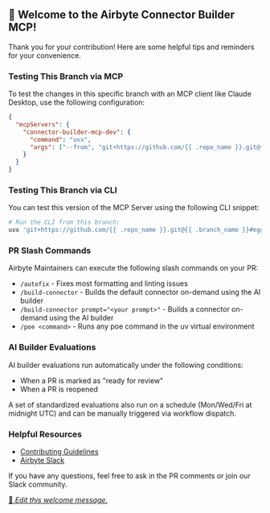 ## 👋 Welcome to the Airbyte Connector Builder MCP!

Thank you for your contribution! Here are some helpful tips and reminders for your convenience.

### Testing This Branch via MCP

To test the changes in this specific branch with an MCP client like Claude Desktop, use the following configuration:

```json
{
  "mcpServers": {
    "connector-builder-mcp-dev": {
      "command": "uvx",
      "args": ["--from", "git+https://github.com/{{ .repo_name }}.git@{{ .branch_name }}", "connector-builder-mcp"]
    }
  }
}
```

### Testing This Branch via CLI

You can test this version of the MCP Server using the following CLI snippet:

```bash
# Run the CLI from this branch:
uvx 'git+https://github.com/{{ .repo_name }}.git@{{ .branch_name }}#egg=airbyte-connector-builder-mcp' --help
```

### PR Slash Commands

Airbyte Maintainers can execute the following slash commands on your PR:

- `/autofix` - Fixes most formatting and linting issues
- `/build-connector` - Builds the default connector on-demand using the AI builder
- `/build-connector prompt="<your prompt>"` - Builds a connector on-demand using the AI builder
- `/poe <command>` - Runs any poe command in the uv virtual environment

### AI Builder Evaluations

AI builder evaluations run automatically under the following conditions:
- When a PR is marked as "ready for review"
- When a PR is reopened

A set of standardized evaluations also run on a schedule (Mon/Wed/Fri at midnight UTC) and can be manually triggered via workflow dispatch.

### Helpful Resources

- [Contributing Guidelines](https://github.com/airbytehq/connector-builder-mcp/blob/main/CONTRIBUTING.md)
- [Airbyte Slack](https://airbytehq.slack.com/)

If you have any questions, feel free to ask in the PR comments or join our Slack community.

[📝 _Edit this welcome message._](https://github.com/airbytehq/connector-builder-mcp/blob/main/.github/pr-welcome.md)
